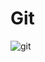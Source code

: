 # Git
![git](https://upload.wikimedia.org/wikipedia/commons/thumb/e/e0/Git-logo.svg/1280px-Git-logo.svg.png)